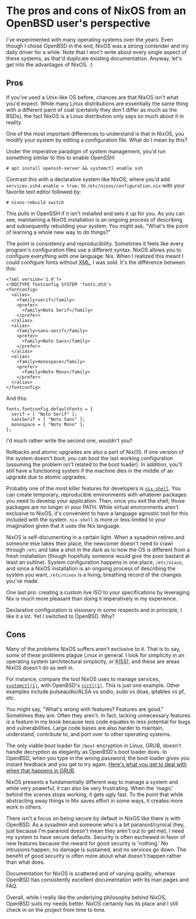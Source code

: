 # The pros and cons of NixOS from an OpenBSD user's perspective

I've experimented with many operating systems over the years. Even
though I chose OpenBSD in the end, NixOS was a strong contender and my
daily driver for a while. Note that I won't write about every single
aspect of these systems, as that'd duplicate existing
documentation. Anyway, let's get into the advantages of NixOS. :)

## Pros

If you've used a Unix-like OS before, chances are that NixOS isn't what
you'd expect. While many Linux distributions are essentially the same
thing with a different paint of coat (certainly they don't differ as
much as the BSDs), the fact NixOS is a Linux distribution only says so
much about it in reality.

One of the most important differences to understand is that in NixOS,
you modify your system by editing a configuration file. What do I mean
by this?

Under the imperative paradigm of system management, you'd run something
similar to this to enable OpenSSH:

    # apt install openssh-server && systemctl enable ssh

Contrast this with a declarative system like NixOS, where you'd add
`services.sshd.enable = true;` to `/etc/nixos/configuration.nix` with
your favorite text editor followed by:

    # nixos-rebuild switch

This pulls in OpenSSH if it isn't installed and sets it up for you. As
you can see, maintaining a NixOS installation is an ongoing process of
describing and subsequently rebuilding your system. You might ask,
"What's the point of learning a whole new way to do things?"

The point is consistency and reproducibility. Sometimes it feels like
every program's configuration files use a different syntax. NixOS allows
you to configure everything with one language: Nix. When I realized this
meant I could configure fonts without <abbr title="Extensible Markup
Language">XML</abbr>, I was *sold*. It's the difference between this:

    <?xml version='1.0'?>
    <!DOCTYPE fontconfig SYSTEM 'fonts.dtd'>
    <fontconfig>
      <alias>
        <family>serif</family>
        <prefer>
          <family>Noto Serif</family>
        </prefer>
      </alias>
      <alias>
        <family>sans-serif</family>
        <prefer>
          <family>Noto Sans</family>
        </prefer>
      </alias>
      <alias>
        <family>monospace</family>
        <prefer>
          <family>Noto Mono</family>
        </prefer>
      </alias>
    </fontconfig>

And this:

    fonts.fontconfig.defaultFonts = {
      serif = [ "Noto Serif" ];
      sansSerif = [ "Noto Sans" ];
      monospace = [ "Noto Mono" ];
    };

I'd much rather write the second one, wouldn't you?

Rollbacks and atomic upgrades are also a part of NixOS. If one version
of the system doesn't boot, you can boot the last working configuration
(assuming the problem isn't related to the boot loader). In addition,
you'll still have a functioning system if the machine dies in the middle
of an upgrade due to atomic upgrades.

Probably one of the most killer features for developers is
[`nix-shell`](https://nixos.org/manual/nix/stable/#sec-nix-shell). You
can create temporary, reproducible environments with whatever packages
you need to develop your application. Then, once you exit the shell,
those packages are no longer in your PATH. While virtual environments
aren't exclusive to NixOS, it's convenient to have a language agnostic
tool for this included with the system. `nix-shell` is more or less
limited to your imagination given that it uses the Nix language.

NixOS is self-documenting in a certain light. When a sysadmin retires and
someone else takes their place, the newcomer doesn't need to crawl
through `/etc` and take a shot in the dark as to how the OS is different
from a fresh installation (though hopefully someone would give the poor
bastard at least an outline). System configuration happens in one place,
`/etc/nixos`, and since a NixOS installation is an ongoing process of
describing the system you want, `/etc/nixos` is a living, breathing
record of the changes you've made.

One last pro: creating a custom live ISO to your specifications by
leveraging Nix is much more pleasant than doing it imperatively in my
experience.

Declarative configuration is visionary in some respects and in
principle, I like it a lot. Yet I switched to OpenBSD. Why?

## Cons

Many of the problems NixOS suffers aren't exclusive to it. That is to
say, some of these problems plague Linux in general. I look for
simplicity in an operating system (architectural simplicity, or <abbr
title="Keep It Simple Stupid">KISS</abbr>), and these are areas NixOS
doesn't do as well in.

For instance, compare the tool NixOS uses to manage services,
[`systemctl(1)`](https://www.mankier.com/1/systemctl), with OpenBSD's
[`rcctl(1)`](https://man.openbsd.org/rcctl). This is just one
example. Other examples include pulseaudio/ALSA vs sndio, sudo vs doas,
iptables vs pf, etc.

You might say, "What's wrong with features? Features are good."
Sometimes they are. Often they aren't. In fact, lacking unnecessary
features *is* a feature in my book because less code equates to less
potential for bugs and vulnerabilities. Large code bases are also harder
to maintain, understand, contribute to, and port over to other operating
systems.

The only viable boot loader for `/boot` encryption in Linux, GRUB,
doesn't handle decryption as elegantly as OpenBSD's boot loader does. In
OpenBSD, when you type in the wrong password, the boot loader gives you
instant feedback and you get to try again. [Here's what you get to deal
with when that happens in
GRUB](https://wiki.archlinux.org/index.php/Grub#GRUB_rescue_and_encrypted_/boot).

NixOS presents a fundamentally different way to manage a system and while
very powerful, it can also be very frustrating. When the 'magic' behind
the scenes stops working, it gets ugly fast. To the point that while
abstracting away things in Nix saves effort in some ways, it creates
more work in others.

There isn't a focus on being secure by default in NixOS like there is
with OpenBSD. As a sysadmin and someone who's a bit paranoid/cynical
(hey, just because I'm paranoid doesn't mean they aren't out to get me),
I need my system to have secure defaults. Security is often eschewed in
favor of new features because the reward for good security is 'nothing.'
No intrusions happen, no damage is sustained, and no services go
down. The benefit of good security is often more about what doesn't
happen rather than what does.

Documentation for NixOS is scattered and of varying quality, whereas
OpenBSD has consistently excellent documentation with its man pages and
FAQ.

Overall, while I really like the underlying philosophy behind NixOS,
OpenBSD suits my needs better. NixOS certainly has its place and I still
check in on the project from time to time.
